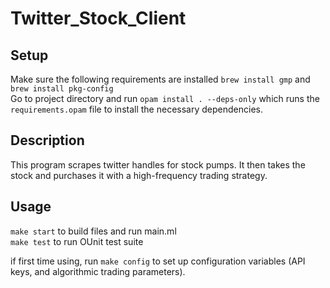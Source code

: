# Twitter_Stock_Client
## Setup
  Make sure the following requirements are installed ```brew install gmp``` and ```brew install pkg-config``` \
  Go to project directory and run ```opam install . --deps-only``` which runs the ```requirements.opam``` file to install the necessary dependencies. 
## Description
  This program scrapes twitter handles for stock pumps. It then takes the stock and purchases it with a high-frequency trading strategy.
## Usage
  ```make start``` to build files and run main.ml\
  ```make test``` to run OUnit test suite
  
  if first time using, run ```make config``` to set up configuration variables (API keys, and algorithmic trading parameters).
